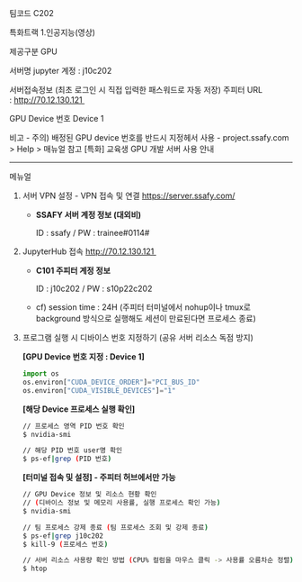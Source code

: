 팀코드
    C202

특화트랙
    1.인공지능(영상)

제공구분
    GPU

서버명
    jupyter 계정 : j10c202

서버접속정보 (최초 로그인 시 직접 입력한 패스워드로 자동 저장)
    주피터 URL : http://70.12.130.121 

GPU Device 번호
    Device 1

비고
    - 주의) 배정된 GPU device 번호를 반드시 지정헤서 사용 
    - project.ssafy.com > Help > 매뉴얼 참고 [특화] 교육생 GPU 개발 서버 사용 안내

---

메뉴얼
1. 서버 VPN 설정 - VPN 접속 및 연결
    https://server.ssafy.com/
    - **SSAFY 서버 계정 정보 (대외비)**
    
        ID : ssafy / PW : trainee#0114#
2. JupyterHub 접속
    http://70.12.130.121 
    - **C101 주피터 계정 정보**
    
        ID : j10c202 / PW : s10p22c202
    
    - cf) session time : 24H (주피터 터미널에서 nohup이나 tmux로 background 방식으로 실행해도 세션이 만료된다면 프로세스 종료)
3. 프로그램 실행 시 디바이스 번호 지정하기 (공유 서버 리소스 독점 방지)

    **[GPU Device  번호 지정 : Device 1]**

    ```python
    import os
    os.environ["CUDA_DEVICE_ORDER"]="PCI_BUS_ID"
    os.environ["CUDA_VISIBLE_DEVICES"]="1"
    ```

    **[해당 Device 프로세스 실행 확인]**

    ```bash
    // 프로세스 영역 PID 번호 확인
    $ nvidia-smi

    // 해당 PID 번호 user명 확인
    $ ps-ef|grep (PID 번호)
    ```

    **[터미널 접속 및 설정] - 주피터 허브에서만 가능**

    ```bash
    // GPU Device 정보 및 리소스 현황 확인
    // (디바이스 정보 및 메모리 사용률, 실행 프로세스 확인 가능)
    $ nvidia-smi

    // 팀 프로세스 강제 종료 (팀 프로세스 조회 및 강제 종료)
    $ ps-ef|grep j10c202
    $ kill-9 (프로세스 번호)

    // 서버 리소스 사용량 확인 방법 (CPU% 컬럼을 마우스 클릭 -> 사용률 오름차순 정렬)
    $ htop
    ```
